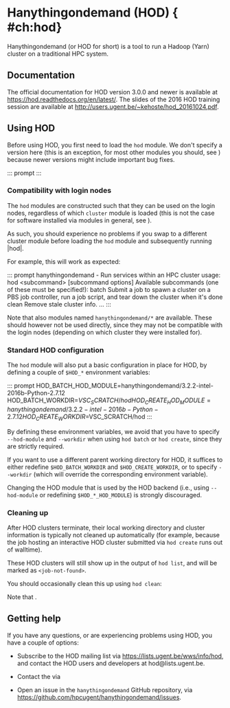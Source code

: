# Hanythingondemand (HOD) { #ch:hod}

Hanythingondemand (or HOD for short) is a tool to run a Hadoop (Yarn)
cluster on a traditional HPC system.

## Documentation

The official documentation for HOD version 3.0.0 and newer is available
at <https://hod.readthedocs.org/en/latest/>. The slides of the 2016 HOD
training session are available at
<http://users.ugent.be/~kehoste/hod_20161024.pdf>.

## Using HOD

Before using HOD, you first need to load the `hod` module. We don't
specify a version here (this is an exception, for most other modules you
should, see ) because newer versions might include important bug fixes.

::: prompt
:::

### Compatibility with login nodes

The `hod` modules are constructed such that they can be used on the
login nodes, regardless of which `cluster` module is loaded (this is not
the case for software installed via modules in general, see ).

As such, you should experience no problems if you swap to a different
cluster module before loading the `hod` module and subsequently running
\|hod\|.

For example, this will work as expected:

::: prompt
hanythingondemand - Run services within an HPC cluster usage: hod
\<subcommand> \[subcommand options\] Available subcommands (one of these
must be specified!): batch Submit a job to spawn a cluster on a PBS job
controller, run a job script, and tear down the cluster when it's done
clean Remove stale cluster info. \...
:::

Note that also modules named `hanythingondemand/*` are available. These
should however not be used directly, since they may not be compatible
with the login nodes (depending on which cluster they were installed
for).

### Standard HOD configuration

The `hod` module will also put a basic configuration in place for HOD,
by defining a couple of `$HOD_*` environment variables:

::: prompt
HOD_BATCH_HOD_MODULE=hanythingondemand/3.2.2-intel-2016b-Python-2.7.12
HOD_BATCH_WORKDIR=$VSC_SCRATCH/hod
HOD_CREATE_HOD_MODULE=hanythingondemand/3.2.2-intel-2016b-Python-2.7.12
HOD_CREATE_WORKDIR=$VSC_SCRATCH/hod
:::

By defining these environment variables, we avoid that you have to
specify `--hod-module` and `--workdir` when using `hod batch` or
`hod create`, since they are strictly required.

If you want to use a different parent working directory for HOD, it
suffices to either redefine `$HOD_BATCH_WORKDIR` and
`$HOD_CREATE_WORKDIR`, or to specify `--workdir` (which will override
the corresponding environment variable).

Changing the HOD module that is used by the HOD backend (i.e., using
`--hod-module` or redefining `$HOD_*_HOD_MODULE`) is strongly
discouraged.

### Cleaning up

After HOD clusters terminate, their local working directory and cluster
information is typically not cleaned up automatically (for example,
because the job hosting an interactive HOD cluster submitted via
`hod create` runs out of walltime).

These HOD clusters will still show up in the output of `hod list`, and
will be marked as `<job-not-found>`.

You should occasionally clean this up using `hod clean`:

Note that .

## Getting help

If you have any questions, or are experiencing problems using HOD, you
have a couple of options:

-   Subscribe to the HOD mailing list via
    <https://lists.ugent.be/wws/info/hod>, and contact the HOD users and
    developers at hod\@lists.ugent.be.

-   Contact the via

-   Open an issue in the `hanythingondemand` GitHub repository, via
    <https://github.com/hpcugent/hanythingondemand/issues>.
